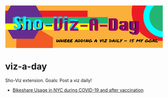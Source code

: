 
![](img/viz-a-day.png)


# viz-a-day
Sho-Viz extension.  Goals: Post a viz daily!

- [Bikeshare Usage in NYC during COVID-19 and after vaccination](url)
